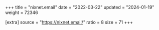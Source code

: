 +++
title = "nixnet.email"
date = "2022-03-22"
updated = "2024-01-19"
weight = 72346

[extra]
source = "https://nixnet.email/"
ratio = 8
size = 71
+++
